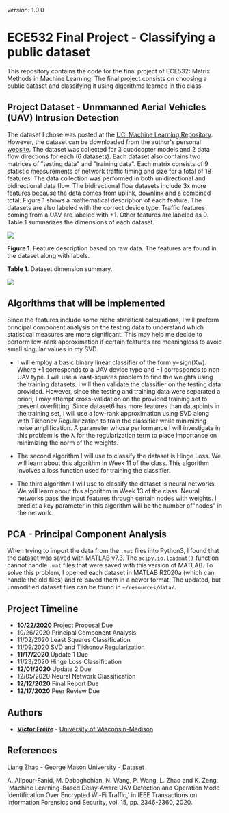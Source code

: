*version:* 1.0.0

# ECE532 Final Project - Classifying a public dataset

This repository contains the code for the final project of ECE532: Matrix Methods in Machine Learning. The final project consists on choosing a public dataset and classifying it using algorithms learned in the class.

## Project Dataset - Unmmanned Aerial Vehicles (UAV) Intrusion Detection
The dataset I chose was posted at the [UCI Machine Learning Repository](https://archive.ics.uci.edu/ml/datasets/Unmanned+Aerial+Vehicle+%28UAV%29+Intrusion+Detection).
However, the dataset can be downloaded from the author's personal [website](https://archive.ics.uci.edu/ml/datasets/Unmanned+Aerial+Vehicle+%28UAV%29+Intrusion+Detection).
The dataset was collected for 3 quadcopter models and 2 data flow directions for each (6 datasets).
Each dataset also contains two matrices of "testing data" and "training data".
Each matrix consists of 9 statistic measurements of network traffic timing and size for a total of 18 features. The data collection was performed in both unidirectional and bidirectional data flow.
The bidirectional flow datasets include 3x more features because the data comes from uplink, downlink and a combined total.
Figure 1 shows a mathematical description of each feature.
The datasets are also labeled with the correct device type. Traffic features coming from a UAV are labeled with +1. Other features are labeled as 0. Table 1 summarizes the dimensions of each dataset.

<img src="https://github.com/freiremelgiz/ECE532_FinalProject/blob/master/resources/img/feature_table.PNG">

**Figure 1**. Feature description based on raw data. The features are found in the dataset along with labels.

**Table 1**. Dataset dimension summary.

<img src="https://github.com/freiremelgiz/ECE532_FinalProject/blob/master/resources/img/dataset_dim.PNG">

## Algorithms that will be implemented
Since the features include some niche statistical calculations, I will preform principal component
analysis on the testing data to understand which statistical measures are more significant. This may
help me decide to perform low-rank approximation if certain features are meaningless to avoid small
singular values in my SVD.
* I will employ a basic binary linear classifier of the form y=sign(Xw). Where +1 corresponds to a UAV device type and −1 corresponds to non-UAV type. I will use a least-squares problem to find the weights using the training datasets. I will then validate the classifier on the testing data provided. However, since the testing and training data were separated a priori, I may attempt cross-validation on the provided training set to prevent overfitting. Since dataset6 has more features than datapoints in the training set, I will use a low-rank approximation using SVD along with Tikhonov Regularization to train the classifier while minimizing noise amplification. A parameter whose performance I will investigate in this problem is the λ for the regularization term to place importance on minimizing the norm of the weights.

* The second algorithm I will use to classify the dataset is Hinge Loss. We will learn about this algorithm in Week 11 of the class. This algorithm involves a loss function used for training the classifier.

* The third algorithm I will use to classify the dataset is neural networks. We will learn about this algorithm in Week 13 of the class. Neural networks pass the input features through certain nodes with weights. I predict a key parameter in this algorithm will be the number of"nodes" in the network.

## PCA - Principal Component Analysis
When trying to import the data from the `.mat` files into Python3, I found that the dataset was saved with MATLAB v7.3.
The `scipy.io.loadmat()` function cannot handle `.mat` files that were saved with this version of MATLAB.
To solve this problem, I opened each dataset in MATLAB R2020a (which can handle the old files) and re-saved them in a newer format.
The updated, but unmodified dataset files can be found in `~/resources/data/`.


## Project Timeline
* **10/22/2020** Project Proposal Due
* 10/26/2020  Principal Component Analysis
* 11/02/2020  Least Squares Classification
* 11/09/2020  SVD and Tikhonov Regularization
* **11/17/2020** Update 1 Due
* 11/23/2020  Hinge Loss Classification
* **12/01/2020** Update 2 Due
* 12/05/2020  Neural Network Classification
* **12/12/2020** Final Report Due
* **12/17/2020** Peer Review Due

## Authors

* [**Victor Freire**](mailto:freiremelgiz@wisc.edu) - [University of Wisconsin-Madison](https://www.wisc.edu/)

## References

[Liang Zhao](mailto:lzhao9@gmu.edu) - George Mason University - [Dataset](http://mason.gmu.edu/~lzhao9/materials/data/UAV/)

A. Alipour-Fanid, M. Dabaghchian, N. Wang, P. Wang, L. Zhao and K. Zeng, 'Machine Learning-Based Delay-Aware UAV Detection and Operation Mode Identification Over Encrypted Wi-Fi Traffic,' in IEEE Transactions on Information Forensics and Security, vol. 15, pp. 2346-2360, 2020.
